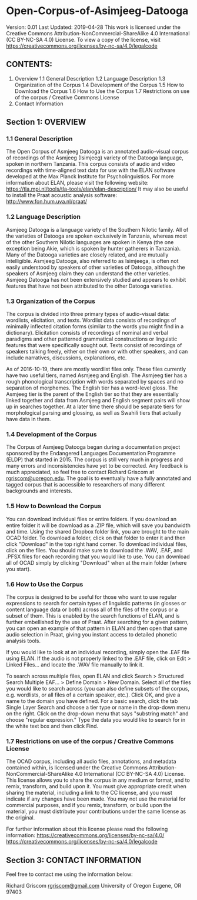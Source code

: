 # Open-Corpus-of-Asimjeeg-Datooga
Version: 0.01
Last Updated: 2019-04-28
This work is licensed under the Creative Commons Attribution-NonCommercial-ShareAlike 4.0 International (CC BY-NC-SA 4.0) License. To view a copy of the license, visit https://creativecommons.org/licenses/by-nc-sa/4.0/legalcode

## CONTENTS:
1. Overview
	1.1 General Description
	1.2 Language Description
	1.3 Organization of the Corpus
	1.4 Development of the Corpus
	1.5 How to Download the Corpus
	1.6 How to Use the Corpus
	1.7 Restrictions on use of the corpus / Creative Commons License
3. Contact Information

	
## Section 1: OVERVIEW

### 1.1 General Description
The Open Corpus of Asmjeeg Datooga is an annotated audio-visual corpus of recordings of the Asmjeeg (Isimjeeg) variety of the Datooga language, spoken in northern Tanzania. This corpus consists of audio and video recordings with time-aligned text data for use with the ELAN software developed at the Max Planck Institute for Psycholinguistics. For more information about ELAN, please visit the following website: https://tla.mpi.nl/tools/tla-tools/elan/elan-description/
It may also be useful to install the Praat acoustic analysis software: http://www.fon.hum.uva.nl/praat/


### 1.2 Language Description
Asmjeeg Datooga is a language variety of the Southern Nilotic family. All of the varieties of Datooga are spoken exclusively in Tanzania, whereas most of the other Southern Nilotic languages are spoken in Kenya (the one exception being Akie, which is spoken by hunter gatherers in Tanzania). Many of the Datooga varieties are closely related, and are mutually intelligible. Asmjeeg Datooga, also referred to as Isimjeega, is often not easily understood by speakers of other varieties of Datooga, although the speakers of Asmjeeg claim they can understand the other varieties. Asmjeeg Datooga has not been extensively studied and appears to exhibit features that have not been attributed to the other Datooga varieties.  


### 1.3 Organization of the Corpus
The corpus is divided into three primary types of audio-visual data: wordlists, elicitation, and texts. Wordlist data consists of recordings of minimally inflected citation forms (similar to the words you might find in a dictionary). Elicitation consists of recordings of nominal and verbal paradigms and other patterned grammatical constructions or linguistic features that were specifically sought out. Texts consist of recordings of speakers talking freely, either on their own or with other speakers, and can include narratives, discussions, explanations, etc. 

As of 2016-10-19, there are mostly wordlist files only. These files currently have two useful tiers, named Asmjeeg and English. The Asmjeeg tier has a rough phonological transcription with words separated by spaces and no separation of morphemes. The English tier has a word-level gloss. The Asmjeeg tier is the parent of the English tier so that they are essentially linked together and data from Asmjeeg and English segment pairs will show up in searches together. At a later time there should be separate tiers for morphological parsing and glossing, as well as Swahili tiers that actually have data in them. 


### 1.4 Development of the Corpus
The Corpus of Asmjeeg Datooga began during a documentation project sponsored by the Endangered Languages Documentation Programme (ELDP) that started in 2015. The corpus is still very much in progress and many errors and inconsistencies have yet to be corrected. Any feedback is much appreciated, so feel free to contact Richard Griscom at rgriscom@uoregon.edu. The goal is to eventually have a fully annotated and tagged corpus that is accessible to researchers of many different backgrounds and interests. 


### 1.5 How to Download the Corpus
You can download individual files or entire folders. If you download an entire folder it will be download as a .ZIP file, which will save you bandwidth and time. Using the shared Dropbox folder link, you are brought to the main OCAD folder. To download a folder, click on that folder to enter it and then click "Download" in the top right hand corner. To download individual files, click on the files. You should make sure to download the .WAV, .EAF, and .PFSX files for each recording that you would like to use. You can download all of OCAD simply by clicking "Download" when at the main folder (where you start). 

### 1.6 How to Use the Corpus
The corpus is designed to be useful for those who want to use regular expressions to search for certain types of linguistic patterns (in glosses or content language data or both) across all of the files of the corpus or a subset of them. This is enabled by the search functions of ELAN, and is further embellished by the use of Praat. After searching for a given pattern, you can open an example of that pattern in ELAN and then open that same audio selection in Praat, giving you instant access to detailed phonetic analysis tools. 

If you would like to look at an individual recording, simply open the .EAF file using ELAN. If the audio is not properly linked to the .EAF file, click on Edit > Linked Files...  and locate the .WAV file manually to link it. 

To search across multiple files, open ELAN and click Search > Structured Search Multiple EAF... > Define Domain > New Domain. Select all of the files you would like to search across (you can also define subsets of the corpus, e.g. wordlists, or all files of a certain speaker, etc.). Click OK, and give a name to the domain you have defined. For a basic search, click the tab Single Layer Search and choose a tier type or name in the drop-down menu on the right. Click on the drop-down menu that says "substring match" and choose "regular expression." Type the data you would like to search for in the white text box and then click Find. 

### 1.7 Restrictions on use of the corpus / Creative Commons License
The OCAD corpus, including all audio files, annotations, and metadata contained within, is licensed under the Creative Commons Attribution-NonCommercial-ShareAlike 4.0 International (CC BY-NC-SA 4.0) License. This license allows you to share the corpus in any medium or format, and to remix, transform, and build upon it. You must give appropriate credit when sharing the material, including a link to the CC license, and you must indicate if any changes have been made. You may not use the material for commercial purposes, and if you remix, transform, or build upon the material, you must distribute your contributions under the same license as the original. 

For further information about this license please read the following information:
https://creativecommons.org/licenses/by-nc-sa/4.0/
https://creativecommons.org/licenses/by-nc-sa/4.0/legalcode


## Section 3: CONTACT INFORMATION

Feel free to contact me using the information below:

Richard Griscom
rgriscom@gmail.com
University of Oregon
Eugene, OR 97403






